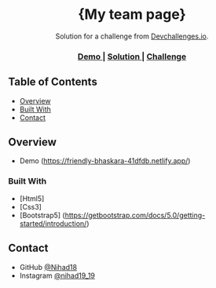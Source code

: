 <!-- Please update value in the {}  -->

<h1 align="center">{My team page}</h1>

<div align="center">
   Solution for a challenge from  <a href="http://devchallenges.io" target="_blank">Devchallenges.io</a>.
</div>

<div align="center">
  <h3>
    <a href="https://friendly-bhaskara-41dfdb.netlify.app/">
      Demo
    </a>
    <span> | </span>
    <a href="https://devchallenges.io/solutions/J2PLPOsERd8GXe9RkQ6r">
      Solution
    </a>
    <span> | </span>
    <a href="https://devchallenges.io/challenges/hhmesazsqgKXrTkYkt0U">
      Challenge
    </a>
  </h3>
</div>

<!-- TABLE OF CONTENTS -->

## Table of Contents
- [Overview](#overview)
- [Built With](#built-with)
- [Contact](#contact)

<!-- OVERVIEW -->
## Overview

- Demo (https://friendly-bhaskara-41dfdb.netlify.app/)

### Built With

<!-- This section should list any major frameworks that you built your project using. Here are a few examples.-->

- [Html5]
- [Css3]
- [Bootstrap5] (https://getbootstrap.com/docs/5.0/getting-started/introduction/)


## Contact

- GitHub [@Nihad18](https://github.com/Nihad18/)
- Instagram [@nihad19_19](https://www.instagram.com/nihad19_19/)

